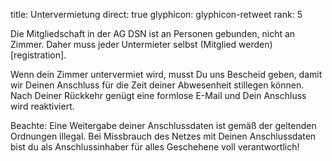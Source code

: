 title: Untervermietung
direct: true
glyphicon: glyphicon-retweet
rank: 5

Die Mitgliedschaft in der AG DSN ist an Personen gebunden, nicht an Zimmer. Daher muss jeder Untermieter selbst (Mitglied werden)[registration].

Wenn dein Zimmer untervermiet wird, musst Du uns Bescheid geben, damit wir Deinen Anschluss für die Zeit deiner Abwesenheit stillegen können. Nach Deiner Rückkehr genügt eine formlose E-Mail und Dein Anschluss wird reaktiviert.

Beachte: Eine Weitergabe deiner Anschlussdaten ist gemäß der geltenden Ordnungen illegal. Bei Missbrauch des Netzes mit Deinen Anschlussdaten bist du als Anschlussinhaber für alles Geschehene voll verantwortlich!
